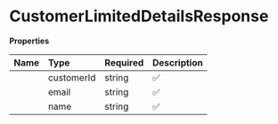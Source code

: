 # CustomerLimitedDetailsResponse



**Properties**

| Name | Type | Required | Description |
| :-------- | :----------| :----------| :----------|
    | customerId | string | ✅ | Unique identifier for the customer |
    | email | string | ✅ | Email address of the customer |
    | name | string | ✅ | Full name of the customer |




<!-- This file was generated by liblab | https://liblab.com/ -->